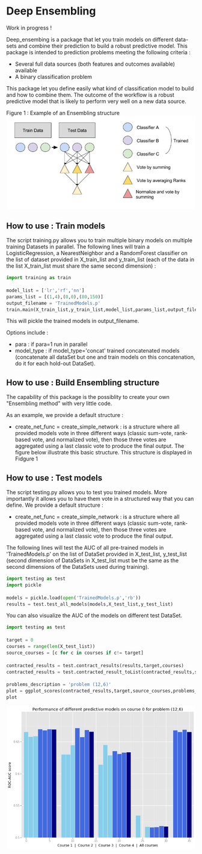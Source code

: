 # Deep Ensembling

Work in progress !

Deep_ensembing is a package that let you train models on different data-sets and combine their prediction to build a robust predictive model. This package is intended to prediction problems meeting the following criteria :
- Several full data sources (both features and outcomes available) available
- A binary classification problem

This package let you define easily what kind of classification model to build and how to combine them. The outcome of the workflow is a robust predictive model that is likely to perform very well on a new data source.

Figure 1 : Example of an Ensembling structure
![An example of a simpel Ensembling structure](structure.jpg)

## How to use : Train models

The script training.py allows you to train multiple binary models on multiple training Datasets in parallel.
The following lines will train a LogisticRegression, a NearestNeighbor and a RandomForest classifier on the list of dataset provided in X_train_list and y_train_list (each of the data in the list X_train_list must share the same second dimension) :

```python
import training as train

model_list = ['lr','rf','nn']
params_list = [(1,4),(0,0),(80,150)]
output_filename = 'TrainedModels.p'
train.main(X_train_list,y_train_list,model_list,params_list,output_filename=output_filename)
```
This will pickle the trained models in output_filename.

Options include :
- para : if para=1 run in parallel 
- model_type : if model_type='concat' trained concatenated models (concatenate all dataSet but one and train models on this concatenation, do it for each hold-out DataSet).

## How to use : Build Ensembling structure

The capability of this package is the possiblity to create your own "Ensembling method" with very little code. 

As an example, we provide a default structure :
- create_net_func = create_simple_network : is a structure where all provided models vote in three different ways (classic sum-vote, rank-based vote, and normalized vote), then those three votes are aggregated using a last classic vote to produce the final output. The figure below illustrate this basic structure. This structure is displayed in Fidgure 1


## How to use : Test models

The script testing.py allows you to test you trained models. More importantly it allows you to have them vote in a structured way that you can define. We provide a default structure :
- create_net_func = create_simple_network : is a structure where all provided models vote in three different ways (classic sum-vote, rank-based vote, and normalized vote), then those three votes are aggregated using a last classic vote to produce the final output.

The following lines will test the AUC of all pre-trained models in 'TrainedModels.p' on the list of DataSet provided in X_test_list, y_test_list (second dimension of DataSets in X_test_list must be the same as the second dimensions of the DataSets used during training).

```python
import testing as test
import pickle

models = pickle.load(open('TrainedModels.p','rb'))
results = test.test_all_models(models,X_test_list,y_test_list)
```
You can also visualize the AUC of the models on different test DataSet.

```python
import testing as test

target = 0
courses = range(len(X_test_list))
source_courses = [c for c in courses if c!= target]

contracted_results = test.contract_results(results,target,courses)
contracted_results = test.contracted_result_toList(contracted_results,source_courses)

problems_description = 'problem (12,6)'
plot = ggplot_scores(contracted_results,target,source_courses,problems_description)
plot
```
![](example_output.png)
